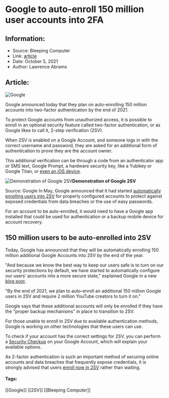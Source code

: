 # Google to auto-enroll 150 million user accounts into 2FA
### 

## Information:
+ Source: Bleeping Computer
+ Link: [article](https://www.bleepingcomputer.com/news/google/google-to-auto-enroll-150-million-user-accounts-into-2fa/)
+ Date: October 5, 2021
+ Author: Lawrence Abrams


## Article:
![Google](https://www.bleepstatic.com/content/hl-images/2020/08/06/Google.jpg)


Google announced today that they plan on auto-enrolling 150 million accounts into two-factor authentication by the end of 2021.


To protect Google accounts from unauthorized access, it is possible to enroll in an optional security feature called two-factor authentication, or as Google likes to call it, 2-step verification (2SV).


When 2SV is enabled on a Google Account, and someone logs in with the correct username and password, they are asked for an additional form of authentication to prove they are the account owner.


This additional verification can be through a code from an authenticator app or SMS text, Google Prompt, a hardware security key, like a Yubikey or Google Titan, or [even an iOS device](https://www.bleepingcomputer.com/news/security/iphones-can-now-double-as-a-security-key-for-google-accounts/).



![Demonstration of Google 2SV](https://www.bleepstatic.com/images/news/companies/google/2/2sv-autoenroll/google-2sv-demo.gif)**Demonstration of Google 2SV**  

Source: Google
In May, Google announced that it had started [automatically enrolling users into 2SV](https://www.bleepingcomputer.com/news/security/google-wants-to-enable-multi-factor-authentication-by-default/) for properly configured accounts to protect against exposed credentials from data breaches or the use of easy passwords.


For an account to be auto-enrolled, it would need to have a Google app installed that could be used for authentication or a backup mobile device for account recovery.


150 million users to be auto-enrolled into 2SV
----------------------------------------------


Today, Google has announced that they will be automatically enrolling 150 million additional Google Accounts into 2SV by the end of the year.


"And because we know the best way to keep our users safe is to turn on our security protections by default, we have started to automatically configure our users’ accounts into a more secure state," explained Google in a new [blog post](http://blog.google/technology/safety-security/making-sign-safer-and-more-convenient/).


"By the end of 2021, we plan to auto-enroll an additional 150 million Google users in 2SV and require 2 million YouTube creators to turn it on."


Google says that these additional accounts will only be enrolled if they have the "proper backup mechanisms" in place to transition to 2SV.


For those unable to enroll in 2SV due to available authentication methods, Google is working on other technologies that these users can use.


To check if your account has the correct settings for 2SV, you can perform a [Security Checkup](https://myaccount.google.com/security-checkup/3) on your Google Account, which will explain your available options.


As 2-factor authentication is such an important method of securing online accounts and data breaches that frequently expose credentials, it is strongly advised that users [enroll now in 2SV](http://g.co/2sv) rather than waiting.




#### Tags:
[[Google]] [[2SV]] [[Bleeping Computer]]
